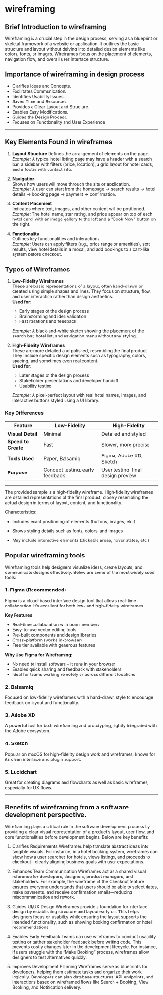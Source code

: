 # wireframing

## Brief Introduction to wireframing
Wireframing is a crucial step in the design process, serving as a blueprint or skeletal framework of a website or application. It outlines the basic structure and layout without delving into detailed design elements like colors, fonts, or images. Wireframes focus on the placement of elements, navigation flow, and overall user interface structure.

## Importance of wireframing in design process
- Clarifies Ideas and Concepts.
- Facilitates Communication.
- Identifies Usability Issues.
- Saves Time and Resources.
- Provides a Clear Layout and Structure.
- Enables Easy Modifications.
- Guides the Design Process.
- Focuses on Functionality and User Experience
---

## Key Elements Found in wireframes
1. **Layout Structure**
   Defines the arrangement of elements on the page.  
   _Example:_ A typical hotel listing page may have a header with a search bar, a sidebar with filters (price, location), a grid layout for hotel cards, and a footer with contact info.

2. **Navigation**  
   Shows how users will move through the site or application.  
   _Example:_ A user can start from the homepage → search results → hotel details → booking page → payment → confirmation.

3. **Content Placement**  
   Indicates where text, images, and other content will be positioned.  
   _Example:_ The hotel name, star rating, and price appear on top of each hotel card, with an image gallery to the left and a "Book Now" button on the right.

4. **Functionality**  
   Outlines key functionalities and interactions.  
   _Example:_ Users can apply filters (e.g., price range or amenities), sort results, view hotel details in a modal, and add bookings to a cart-like system before checkout.

## Types of Wireframes
1. **Low-Fidelity Wireframes**  
   These are basic representations of a layout, often hand-drawn or created using simple shapes and lines. They focus on structure, flow, and user interaction rather than design aesthetics.  
   **Used for:**  
   - Early stages of the design process  
   - Brainstorming and idea validation  
   - Fast iterations and feedback  

   _Example:_ A black-and-white sketch showing the placement of the search bar, hotel list, and navigation menu without any styling.

2. **High-Fidelity Wireframes**  
   These are more detailed and polished, resembling the final product. They include specific design elements such as typography, colors, spacing, and sometimes even real content.  
   **Used for:**  
   - Later stages of the design process  
   - Stakeholder presentations and developer handoff  
   - Usability testing  

   _Example:_ A pixel-perfect layout with real hotel names, images, and interactive buttons styled using a UI library.

### Key Differences

| Feature              | Low-Fidelity                   | High-Fidelity                      |
|----------------------|--------------------------------|------------------------------------|
| **Visual Detail**     | Minimal                        | Detailed and styled                |
| **Speed to Create**   | Fast                           | Slower, more precise               |
| **Tools Used**        | Paper, Balsamiq                | Figma, Adobe XD, Sketch            |
| **Purpose**           | Concept testing, early feedback| User testing, final design preview |
---
The provided sample is a high-fidelity wireframe. High-fidelity wireframes are detailed representations of the final product, closely resembling the actual design in terms of layout, content, and functionality.

Characteristics:
- Includes exact positioning of elements (buttons, images, etc.)

- Shows styling details such as fonts, colors, and images

- May include interactive elements (clickable areas, hover states, etc.)

## Popular wireframing tools
Wireframing tools help designers visualize ideas, create layouts, and communicate designs effectively. Below are some of the most widely used tools:

### 1. **Figma** (Recommended)
Figma is a cloud-based interface design tool that allows real-time collaboration. It’s excellent for both low- and high-fidelity wireframes.

**Key Features:**
- Real-time collaboration with team members
- Easy-to-use vector editing tools
- Pre-built components and design libraries
- Cross-platform (works in-browser)
- Free tier available with generous features

**Why Use Figma for Wireframing:**
- No need to install software – it runs in your browser
- Enables quick sharing and feedback with stakeholders
- Ideal for teams working remotely or across different locations

### 2. **Balsamiq**
Focused on low-fidelity wireframes with a hand-drawn style to encourage feedback on layout and functionality.

### 3. **Adobe XD**
A powerful tool for both wireframing and prototyping, tightly integrated with the Adobe ecosystem.

### 4. **Sketch**
Popular on macOS for high-fidelity design work and wireframes; known for its clean interface and plugin support.

### 5. **Lucidchart**
Great for creating diagrams and flowcharts as well as basic wireframes, especially for UX flows.

---



## Benefits of wireframing from a software development perspective.
Wireframing plays a critical role in the software development process by providing a clear visual representation of a product’s layout, user flow, and core functionalities before development begins. Below are key benefits:

1. Clarifies Requirements
Wireframes help translate abstract ideas into tangible visuals. For instance, in a hotel booking system, wireframes can show how a user searches for hotels, views listings, and proceeds to checkout—clearly aligning business goals with user expectations.

2. Enhances Team Communication
Wireframes act as a shared visual reference for developers, designers, product managers, and stakeholders. For example, the wireframe of the Checkout feature ensures everyone understands that users should be able to select dates, make payments, and receive confirmation emails—reducing miscommunication and rework.

3. Guides UI/UX Design
Wireframes provide a foundation for interface design by establishing structure and layout early on. This helps designers focus on usability while ensuring the layout supports the intended functionality, such as showing booking confirmation or hotel recommendations.

4. Enables Early Feedback
Teams can use wireframes to conduct usability testing or gather stakeholder feedback before writing code. This prevents costly changes later in the development lifecycle. For instance, if users struggle with the “Make Booking” process, wireframes allow designers to test alternatives quickly.

5. Improves Development Planning
Wireframes serve as blueprints for developers, helping them estimate tasks and organize their work logically. Developers can plan database structures, API endpoints, and interactions based on wireframed flows like Search + Booking, View Booking, and Notification delivery.


